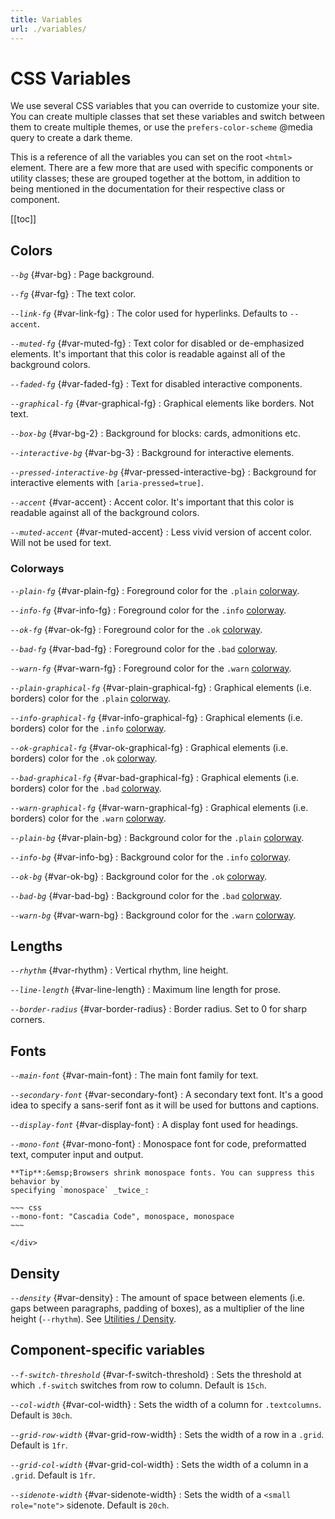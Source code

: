 ```yaml
---
title: Variables
url: ./variables/
---
```


# CSS Variables

We use several CSS variables that you can override to customize your site. You
can create multiple classes that set these variables and switch between them to
create multiple themes, or use the `prefers-color-scheme` @media query to
create a dark theme.

This is a reference of all the variables you can set on the root `<html>`
element. There are a few more that are used with specific components or utility
classes; these are grouped together at the bottom, in addition to being mentioned
in the documentation for their respective class or component.

[[toc]]

## Colors

<dfn>`--bg`</dfn> {#var-bg}
:   Page background.

<dfn>`--fg`</dfn> {#var-fg}
:   The text color.

<dfn>`--link-fg`</dfn> {#var-link-fg}
:   The color used for hyperlinks. Defaults to `--accent`.

<dfn>`--muted-fg`</dfn> {#var-muted-fg}
:   Text color for disabled or de-emphasized elements. It's important that this
    color is readable against all of the background colors.

<dfn>`--faded-fg`</dfn> {#var-faded-fg}
:   Text for disabled interactive components.

<dfn>`--graphical-fg`</dfn> {#var-graphical-fg}
:   Graphical elements like borders. Not text.

<dfn>`--box-bg`</dfn> {#var-bg-2}
:   Background for blocks: cards, admonitions etc.

<dfn>`--interactive-bg`</dfn> {#var-bg-3}
:   Background for interactive elements.

<dfn>`--pressed-interactive-bg`</dfn> {#var-pressed-interactive-bg}
:   Background for interactive elements with `[aria-pressed=true]`.

<dfn>`--accent`</dfn> {#var-accent}
:   Accent color. It's important that this
    color is readable against all of the background colors.

<dfn>`--muted-accent`</dfn> {#var-muted-accent}
:   Less vivid version of accent color. Will not be used for text.

### Colorways

<dfn>`--plain-fg`</dfn> {#var-plain-fg}
:   Foreground color for the `.plain` [colorway][].

<dfn>`--info-fg`</dfn> {#var-info-fg}
:   Foreground color for the `.info` [colorway][].

<dfn>`--ok-fg`</dfn> {#var-ok-fg}
:   Foreground color for the `.ok` [colorway][].

<dfn>`--bad-fg`</dfn> {#var-bad-fg}
:   Foreground color for the `.bad` [colorway][].

<dfn>`--warn-fg`</dfn> {#var-warn-fg}
:   Foreground color for the `.warn` [colorway][].

<dfn>`--plain-graphical-fg`</dfn> {#var-plain-graphical-fg}
:   Graphical elements (i.e. borders) color for the `.plain` [colorway][].

<dfn>`--info-graphical-fg`</dfn> {#var-info-graphical-fg}
:   Graphical elements (i.e. borders) color for the `.info` [colorway][].

<dfn>`--ok-graphical-fg`</dfn> {#var-ok-graphical-fg}
:   Graphical elements (i.e. borders) color for the `.ok` [colorway][].

<dfn>`--bad-graphical-fg`</dfn> {#var-bad-graphical-fg}
:   Graphical elements (i.e. borders) color for the `.bad` [colorway][].

<dfn>`--warn-graphical-fg`</dfn> {#var-warn-graphical-fg}
:   Graphical elements (i.e. borders) color for the `.warn` [colorway][].

<dfn>`--plain-bg`</dfn> {#var-plain-bg}
:   Background color for the `.plain` [colorway][].

<dfn>`--info-bg`</dfn> {#var-info-bg}
:   Background color for the `.info` [colorway][].

<dfn>`--ok-bg`</dfn> {#var-ok-bg}
:   Background color for the `.ok` [colorway][].

<dfn>`--bad-bg`</dfn> {#var-bad-bg}
:   Background color for the `.bad` [colorway][].

<dfn>`--warn-bg`</dfn> {#var-warn-bg}
:   Background color for the `.warn` [colorway][].


## Lengths

<dfn>`--rhythm`</dfn> {#var-rhythm}
:   Vertical rhythm, line height.

<dfn>`--line-length`</dfn> {#var-line-length}
:   Maximum line length for prose.

<dfn>`--border-radius`</dfn> {#var-border-radius}
:   Border radius. Set to 0 for sharp corners.


## Fonts

<dfn>`--main-font`</dfn> {#var-main-font}
:   The main font family for text.

<dfn>`--secondary-font`</dfn> {#var-secondary-font}
:   A secondary text font. It's a good idea to specify a sans-serif font as it
    will be used for buttons and captions.

<dfn>`--display-font`</dfn> {#var-display-font}
:   A display font used for headings.

<dfn>`--mono-font`</dfn> {#var-mono-font}
:   Monospace font for code, preformatted text, computer input and output.
    <div class="box info crowded">

    **Tip**:&emsp;Browsers shrink monospace fonts. You can suppress this behavior by
    specifying `monospace` _twice_:

    ~~~ css
    --mono-font: "Cascadia Code", monospace, monospace
    ~~~
    
    </div>


## Density

<dfn>`--density`</dfn> {#var-density}
:   The amount of space between elements (i.e. gaps between paragraphs, padding
    of boxes), as a multiplier of the line height (`--rhythm`). See
    [Utilities / Density](/docs/util#density).


## Component-specific variables

<dfn>`--f-switch-threshold`</dfn> {#var-f-switch-threshold}
:   Sets the threshold at which `.f-switch` switches from row to column. Default is `15ch`.

<dfn>`--col-width`</dfn> {#var-col-width}
:   Sets the width of a column for `.textcolumns`. Default is `30ch`.

<dfn>`--grid-row-width`</dfn> {#var-grid-row-width}
:   Sets the width of a row in a `.grid`. Default is `1fr`.

<dfn>`--grid-col-width`</dfn> {#var-grid-col-width}
:   Sets the width of a column in a `.grid`. Default is `1fr`. 

<dfn>`--sidenote-width`</dfn> {#var-sidenote-width}
:   Sets the width of a `<small role="note">` sidenote. Default is `20ch`.

[colorway]: /docs/colorways
